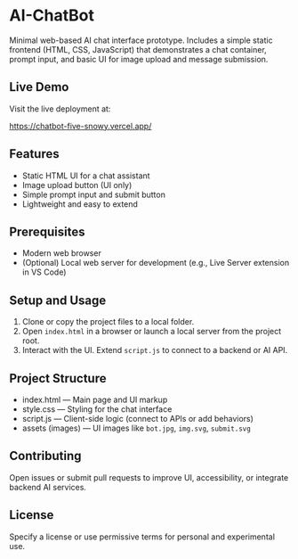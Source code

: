 # AI-ChatBot

Minimal web-based AI chat interface prototype. Includes a simple static frontend (HTML, CSS, JavaScript) that demonstrates a chat container, prompt input, and basic UI for image upload and message submission.

## Live Demo
Visit the live deployment at:

https://chatbot-five-snowy.vercel.app/

## Features
- Static HTML UI for a chat assistant
- Image upload button (UI only)
- Simple prompt input and submit button
- Lightweight and easy to extend

## Prerequisites
- Modern web browser
- (Optional) Local web server for development (e.g., Live Server extension in VS Code)

## Setup and Usage
1. Clone or copy the project files to a local folder.
2. Open `index.html` in a browser or launch a local server from the project root.
3. Interact with the UI. Extend `script.js` to connect to a backend or AI API.

## Project Structure
- index.html — Main page and UI markup
- style.css — Styling for the chat interface
- script.js — Client-side logic (connect to APIs or add behaviors)
- assets (images) — UI images like `bot.jpg`, `img.svg`, `submit.svg`

## Contributing
Open issues or submit pull requests to improve UI, accessibility, or integrate backend AI services.

## License
Specify a license or use permissive terms for personal and experimental use.